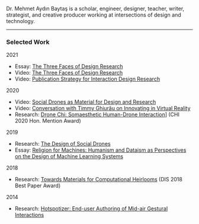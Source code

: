 Dr. Mehmet Aydın Baytaş is a scholar, engineer, designer, teacher, writer, strategist, and creative producer working at intersections of design and technology.

---

### Selected Work

2021

- Essay: [The Three Faces of Design Research](https://www.designdisciplin.com/the-three-faces-of-design-research/)
- Video: [The Three Faces of Design Research](https://youtu.be/CIKtqj389dI)
- Video: [Publication Strategy for Interaction Design Research](https://youtu.be/eoOrOZymdmg)

2020

- Video: [Social Drones as Material for Design and Research](https://youtu.be/V3NFn936gzY)
- Video: [Conversation with Timmy Ghiurãu on Innovating in Virtual Reality](https://youtu.be/jMaEjm7L_wU)
- Research: [Drone Chi: Somaesthetic Human-Drone Interaction](research/pub/2020_CHI_Drone_Chi.pdf)] (CHI 2020 Hon. Mention Award)

2019

- Research: [The Design of Social Drones](research/pub/2019_CHI_Drones.pdf)
- Essay: [Religion for Machines: Humanism and Dataism as Perspectives on the Design of Machine Learning Systems](pub/2019_CHI_WS_HCML_Religion.pdf)

2018

- Research: [Towards Materials for Computational Heirlooms](research/pub/2018_DIS_Heirlooms.pdf) (DIS 2018 Best Paper Award)

2014

- Research: [Hotspotizer: End-user Authoring of Mid-air Gestural Interactions](research/pub/2014_NordiCHI_Hotspotizer.pdf)
